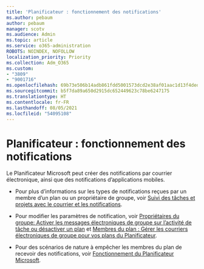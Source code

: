 ```yaml
---
title: 'Planificateur : fonctionnement des notifications'
ms.author: pebaum
author: pebaum
manager: scotv
ms.audience: Admin
ms.topic: article
ms.service: o365-administration
ROBOTS: NOINDEX, NOFOLLOW
localization_priority: Priority
ms.collection: Adm_O365
ms.custom:
- "3809"
- "9001716"
ms.openlocfilehash: 69b73e506b14adb861fdd5001573dcd2e38af01aac1d13f4dedc60ab712a22e4
ms.sourcegitcommit: b5f7da89a650d2915dc652449623c78be6247175
ms.translationtype: HT
ms.contentlocale: fr-FR
ms.lasthandoff: 08/05/2021
ms.locfileid: "54095108"
---
```

# <a name="planner-how-notifications-work"></a>Planificateur : fonctionnement des notifications

Le Planificateur Microsoft peut créer des notifications par courrier électronique, ainsi que des notifications d’applications mobiles.

- Pour plus d’informations sur les types de notifications reçues par un membre d’un plan ou un propriétaire de groupe, voir [Suivi des tâches et projets avec le courrier et les notifications](https://support.office.com/article/Stay-on-top-of-tasks-and-plans-with-email-and-notifications-cce223d6-b0ae-43cf-a080-266e2414a859).

- Pour modifier les paramètres de notification, voir [Propriétaires du groupe: Activer les messages électroniques de groupe sur l’activité de tâche ou désactiver un plan](https://support.office.com/article/group-owners-turn-group-emails-about-task-activity-on-or-off-for-a-plan-f1b0d681-2aa6-4ce5-9703-4614607d4cd0) et [Membres du plan : Gérer les courriers électroniques de groupe pour vos plans du Planificateur](https://support.office.com/article/plan-members-manage-group-emails-for-your-planner-plans-46f989a0-a34d-4db9-993b-dd596af7a5d2).

- Pour des scénarios de nature à empêcher les membres du plan de recevoir des notifications, voir [Fonctionnement du Planificateur Microsoft](https://techcommunity.microsoft.com/t5/planner-blog/how-microsoft-planner-works/ba-p/1214736#M703).
